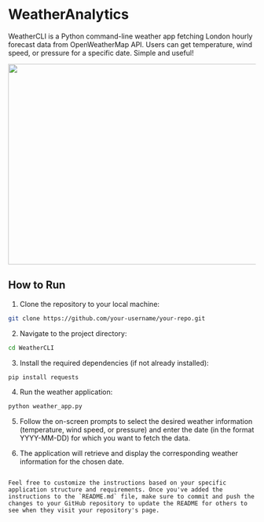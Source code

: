 # WeatherAnalytics
WeatherCLI is a Python command-line weather app fetching London hourly forecast data from OpenWeatherMap API. Users can get temperature, wind speed, or pressure for a specific date. Simple and useful!

<img src="https://github.com/mithuvasan/WeatherAnalytics/assets/109497436/5e739cdc-b8a4-403a-8793-b941cfe23c5a" width="700" height="409">

## How to Run

1. Clone the repository to your local machine:

```bash
git clone https://github.com/your-username/your-repo.git
```

2. Navigate to the project directory:

```bash
cd WeatherCLI
```

3. Install the required dependencies (if not already installed):

```bash
pip install requests
```

4. Run the weather application:

```bash
python weather_app.py
```

5. Follow the on-screen prompts to select the desired weather information (temperature, wind speed, or pressure) and enter the date (in the format YYYY-MM-DD) for which you want to fetch the data.

6. The application will retrieve and display the corresponding weather information for the chosen date.
```

Feel free to customize the instructions based on your specific application structure and requirements. Once you've added the instructions to the `README.md` file, make sure to commit and push the changes to your GitHub repository to update the README for others to see when they visit your repository's page.
